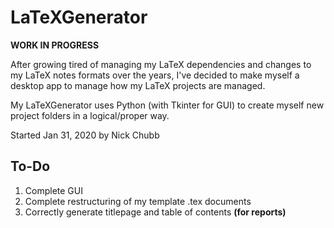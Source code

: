 # LaTeXGenerator

**WORK IN PROGRESS**

After growing tired of managing my LaTeX dependencies and changes to my LaTeX notes formats over the years, I've decided to make myself a desktop app to manage how my LaTeX projects are managed.

My LaTeXGenerator uses Python (with Tkinter for GUI) to create myself new project folders in a logical/proper way.

Started Jan 31, 2020 by Nick Chubb

## To-Do

1) Complete GUI
2) Complete restructuring of my template .tex documents
3) Correctly generate titlepage and table of contents **(for reports)**

